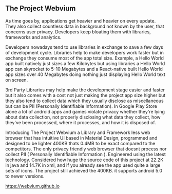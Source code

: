 ## The Project Webvium

As time goes by, applications get heavier and heavier on every update. They also collect countless data in background not known by the user, that concerns user privacy. Developers keep bloating them with libraries, frameworks and analytics.

Developers nowadays tend to use libraries in exchange to save a few days of development cycle. Libraries help to make developers work faster but in exchange they consume most of the app total size. Example, a Hello World app built natively just sizes a few Kilobytes but using libraries a Hello World app can skyrocket to 5-10 Megabytes and a React-native built Hello World app sizes over 40 Megabytes doing nothing just displaying Hello World text on screen.

3rd Party Libraries may help make the development stage easier and faster but it also comes with a cost not just making the project app size higher but they also tend to collect data which they usually disclose as  miscellaneous but can be PII (Personally Identifiable Information). In Google Play Store alone a lot of android apps and games violate privacy whether they're lying about data collection, not properly disclosing what data they collect, how they've been processed, where it processes, and how it is disposed of.

Introducing The Project Webvium a Library and Framework less web browser that has intuitive UI based in Material Design, programmed and designed to be lighter 400KB thats 0.4MB to be exact compared to the competitors. The only privacy friendly web browser that doesnt process nor collect PII ( Personally Identifiable Information ). Engineered using the latest technology.
Considered how huge the source code of this project at 22.2K in java and 14.7K in xml, and if you already see the app used quite a large sets of icons. The project still achieved the 400KB. it supports android 5.0 to newer versions.

https://webvium.github.io